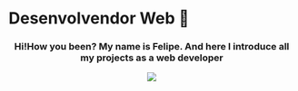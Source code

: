 ### <h1>Desenvolvendor Web 🦉</h1>

  <div>
  <a align="center">
    <h3 align="center">Hi!How you been? My name is Felipe. And here I introduce all my projects as a web developer</h3>
    
 <p align="center">
  <a >
    <img src="https://skillicons.dev/icons?i=git,js,mysql,react,mongodb,linux,express,nodejs" />
  </a>
</p>

  <a/>
  <div/>
